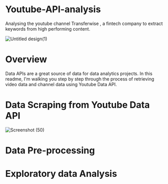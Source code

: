 # Youtube-API-analysis
Analysing the youtube channel Transferwise , a fintech company to extract keywords from high performing content.





![Untitled design(1)](https://user-images.githubusercontent.com/111446453/185779918-c6f02eaa-b2a0-4069-b154-58ce65212562.png)






# Overview
Data APIs are a great source of data for data analytics projects. In this readme, I'm walking you step by step through the process of retrieving video data and channel data using Youtube Data API.
# Data Scraping from Youtube Data API
![Screenshot (50)](https://user-images.githubusercontent.com/111446453/185731070-7a40bf64-a050-4b60-aaae-39e628f74140.png)
# Data Pre-processing

# Exploratory data Analysis


